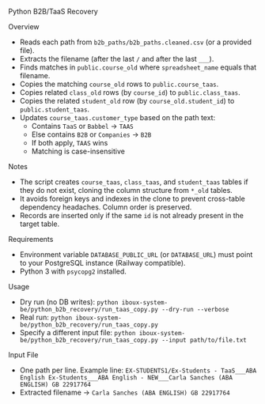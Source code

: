 Python B2B/TaaS Recovery

Overview
- Reads each path from `b2b_paths/b2b_paths.cleaned.csv` (or a provided file).
- Extracts the filename (after the last `/` and after the last `___`).
- Finds matches in `public.course_old` where `spreadsheet_name` equals that filename.
- Copies the matching `course_old` rows to `public.course_taas`.
- Copies related `class_old` rows (by `course_id`) to `public.class_taas`.
- Copies the related `student_old` row (by `course_old.student_id`) to `public.student_taas`.
- Updates `course_taas.customer_type` based on the path text:
  - Contains `TaaS` or `Babbel` → `TAAS`
  - Else contains `B2B` or `Companies` → `B2B`
  - If both apply, `TAAS` wins
  - Matching is case-insensitive

Notes
- The script creates `course_taas`, `class_taas`, and `student_taas` tables if they do not exist, cloning the column structure from `*_old` tables.
- It avoids foreign keys and indexes in the clone to prevent cross-table dependency headaches. Column order is preserved.
- Records are inserted only if the same `id` is not already present in the target table.

Requirements
- Environment variable `DATABASE_PUBLIC_URL` (or `DATABASE_URL`) must point to your PostgreSQL instance (Railway compatible).
- Python 3 with `psycopg2` installed.

Usage
- Dry run (no DB writes):
  `python iboux-system-be/python_b2b_recovery/run_taas_copy.py --dry-run --verbose`
- Real run:
  `python iboux-system-be/python_b2b_recovery/run_taas_copy.py`
- Specify a different input file:
  `python iboux-system-be/python_b2b_recovery/run_taas_copy.py --input path/to/file.txt`

Input File
- One path per line. Example line:
  `EX-STUDENTS1/Ex-Students - TaaS___ABA English Ex-Students___ABA English - NEW___Carla Sanches (ABA ENGLISH) GB 22917764`
- Extracted filename → `Carla Sanches (ABA ENGLISH) GB 22917764`

